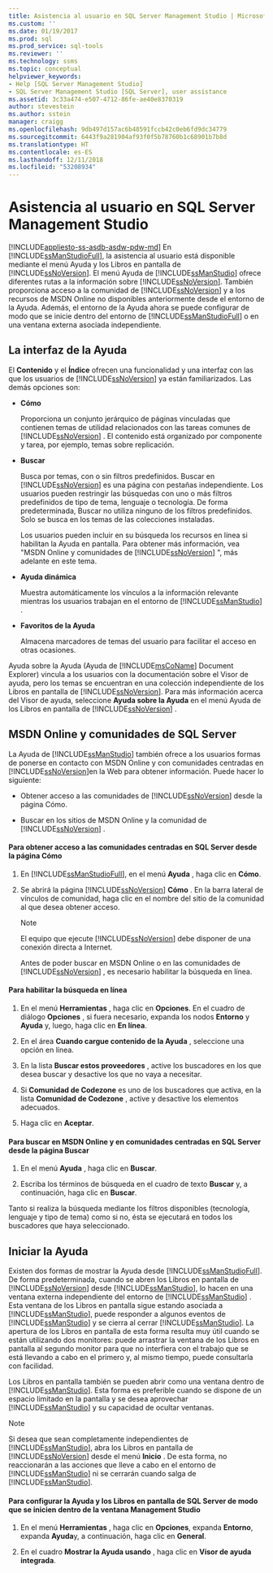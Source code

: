 ```yaml
---
title: Asistencia al usuario en SQL Server Management Studio | Microsoft Docs
ms.custom: ''
ms.date: 01/19/2017
ms.prod: sql
ms.prod_service: sql-tools
ms.reviewer: ''
ms.technology: ssms
ms.topic: conceptual
helpviewer_keywords:
- Help [SQL Server Management Studio]
- SQL Server Management Studio [SQL Server], user assistance
ms.assetid: 3c33a474-e507-4712-86fe-ae40e8370319
author: stevestein
ms.author: sstein
manager: craigg
ms.openlocfilehash: 9db497d157ac6b48591fccb42c0eb6fd9dc34779
ms.sourcegitcommit: 6443f9a281904af93f0f5b78760b1c68901b7b8d
ms.translationtype: HT
ms.contentlocale: es-ES
ms.lasthandoff: 12/11/2018
ms.locfileid: "53208934"
---
```

# <a name="user-assistance-in-sql-server-management-studio"></a>Asistencia al usuario en SQL Server Management Studio
[!INCLUDE[appliesto-ss-asdb-asdw-pdw-md](../includes/appliesto-ss-asdb-asdw-pdw-md.md)]
En [!INCLUDE[ssManStudioFull](../includes/ssmanstudiofull-md.md)], la asistencia al usuario está disponible mediante el menú Ayuda y los Libros en pantalla de [!INCLUDE[ssNoVersion](../includes/ssnoversion-md.md)]. El menú Ayuda de [!INCLUDE[ssManStudio](../includes/ssmanstudio-md.md)] ofrece diferentes rutas a la información sobre [!INCLUDE[ssNoVersion](../includes/ssnoversion-md.md)]. También proporciona acceso a la comunidad de [!INCLUDE[ssNoVersion](../includes/ssnoversion-md.md)] y a los recursos de MSDN Online no disponibles anteriormente desde el entorno de la Ayuda. Además, el entorno de la Ayuda ahora se puede configurar de modo que se inicie dentro del entorno de [!INCLUDE[ssManStudioFull](../includes/ssmanstudiofull-md.md)] o en una ventana externa asociada independiente.  
  
## <a name="the-help-interface"></a>La interfaz de la Ayuda  
El **Contenido** y el **Índice** ofrecen una funcionalidad y una interfaz con las que los usuarios de [!INCLUDE[ssNoVersion](../includes/ssnoversion-md.md)] ya están familiarizados. Las demás opciones son:  
  
-   **Cómo**  
  
    Proporciona un conjunto jerárquico de páginas vinculadas que contienen temas de utilidad relacionados con las tareas comunes de [!INCLUDE[ssNoVersion](../includes/ssnoversion-md.md)] . El contenido está organizado por componente y tarea, por ejemplo, temas sobre replicación.  
  
-   **Buscar**  
  
    Busca por temas, con o sin filtros predefinidos. Buscar en [!INCLUDE[ssNoVersion](../includes/ssnoversion-md.md)] es una página con pestañas independiente. Los usuarios pueden restringir las búsquedas con uno o más filtros predefinidos de tipo de tema, lenguaje o tecnología. De forma predeterminada, Buscar no utiliza ninguno de los filtros predefinidos. Solo se busca en los temas de las colecciones instaladas.  
  
    Los usuarios pueden incluir en su búsqueda los recursos en línea si habilitan la Ayuda en pantalla. Para obtener más información, vea "MSDN Online y comunidades de [!INCLUDE[ssNoVersion](../includes/ssnoversion-md.md)] ", más adelante en este tema.  
  
-   **Ayuda dinámica**  
  
    Muestra automáticamente los vínculos a la información relevante mientras los usuarios trabajan en el entorno de [!INCLUDE[ssManStudio](../includes/ssmanstudio-md.md)] .  
  
-   **Favoritos de la Ayuda**  
  
    Almacena marcadores de temas del usuario para facilitar el acceso en otras ocasiones.  
  
Ayuda sobre la Ayuda (Ayuda de [!INCLUDE[msCoName](../includes/msconame_md.md)] Document Explorer) vincula a los usuarios con la documentación sobre el Visor de ayuda, pero los temas se encuentran en una colección independiente de los Libros en pantalla de [!INCLUDE[ssNoVersion](../includes/ssnoversion-md.md)]. Para más información acerca del Visor de ayuda, seleccione **Ayuda sobre la Ayuda** en el menú Ayuda de los Libros en pantalla de [!INCLUDE[ssNoVersion](../includes/ssnoversion-md.md)] .  
  
## <a name="msdn-online-and-sql-server-communities"></a>MSDN Online y comunidades de SQL Server  
La Ayuda de [!INCLUDE[ssManStudio](../includes/ssmanstudio-md.md)] también ofrece a los usuarios formas de ponerse en contacto con MSDN Online y con comunidades centradas en [!INCLUDE[ssNoVersion](../includes/ssnoversion-md.md)]en la Web para obtener información. Puede hacer lo siguiente:  
  
-   Obtener acceso a las comunidades de [!INCLUDE[ssNoVersion](../includes/ssnoversion-md.md)] desde la página Cómo.  
  
-   Buscar en los sitios de MSDN Online y la comunidad de [!INCLUDE[ssNoVersion](../includes/ssnoversion-md.md)] .  
  
#### <a name="to-access-sql-server-focused-communities-from-the-how-do-i-page"></a>Para obtener acceso a las comunidades centradas en SQL Server desde la página Cómo  
  
1.  En [!INCLUDE[ssManStudioFull](../includes/ssmanstudiofull-md.md)], en el menú **Ayuda** , haga clic en **Cómo**.  
  
2.  Se abrirá la página [!INCLUDE[ssNoVersion](../includes/ssnoversion-md.md)] **Cómo** . En la barra lateral de vínculos de comunidad, haga clic en el nombre del sitio de la comunidad al que desea obtener acceso.  
  
    > [!NOTE]  
    > El equipo que ejecute [!INCLUDE[ssNoVersion](../includes/ssnoversion-md.md)] debe disponer de una conexión directa a Internet.  
  
    Antes de poder buscar en MSDN Online o en las comunidades de [!INCLUDE[ssNoVersion](../includes/ssnoversion-md.md)] , es necesario habilitar la búsqueda en línea.  
  
#### <a name="to-enable-online-search"></a>Para habilitar la búsqueda en línea  
  
1.  En el menú **Herramientas** , haga clic en **Opciones**. En el cuadro de diálogo **Opciones** , si fuera necesario, expanda los nodos **Entorno** y **Ayuda** y, luego, haga clic en **En línea**.  
  
2.  En el área **Cuando cargue contenido de la Ayuda** , seleccione una opción en línea.  
  
3.  En la lista **Buscar estos proveedores** , active los buscadores en los que desea buscar y desactive los que no vaya a necesitar.  
  
4.  Si **Comunidad de Codezone** es uno de los buscadores que activa, en la lista **Comunidad de Codezone** , active y desactive los elementos adecuados.  
  
5.  Haga clic en **Aceptar**.  
  
#### <a name="to-search-msdn-online-and-sql-server-focused-communities-from-the-search-page"></a>Para buscar en MSDN Online y en comunidades centradas en SQL Server desde la página Buscar  
  
1.  En el menú **Ayuda** , haga clic en **Buscar**.  
  
2.  Escriba los términos de búsqueda en el cuadro de texto **Buscar** y, a continuación, haga clic en **Buscar**.  
  
Tanto si realiza la búsqueda mediante los filtros disponibles (tecnología, lenguaje y tipo de tema) como si no, ésta se ejecutará en todos los buscadores que haya seleccionado.  
  
## <a name="launching-help"></a>Iniciar la Ayuda  
Existen dos formas de mostrar la Ayuda desde [!INCLUDE[ssManStudioFull](../includes/ssmanstudiofull-md.md)]. De forma predeterminada, cuando se abren los Libros en pantalla de [!INCLUDE[ssNoVersion](../includes/ssnoversion-md.md)] desde [!INCLUDE[ssManStudio](../includes/ssmanstudio-md.md)], lo hacen en una ventana externa independiente del entorno de [!INCLUDE[ssManStudio](../includes/ssmanstudio-md.md)] . Esta ventana de los Libros en pantalla sigue estando asociada a [!INCLUDE[ssManStudio](../includes/ssmanstudio-md.md)], puede responder a algunos eventos de [!INCLUDE[ssManStudio](../includes/ssmanstudio-md.md)] y se cierra al cerrar [!INCLUDE[ssManStudio](../includes/ssmanstudio-md.md)]. La apertura de los Libros en pantalla de esta forma resulta muy útil cuando se están utilizando dos monitores: puede arrastrar la ventana de los Libros en pantalla al segundo monitor para que no interfiera con el trabajo que se está llevando a cabo en el primero y, al mismo tiempo, puede consultarla con facilidad.  
  
Los Libros en pantalla también se pueden abrir como una ventana dentro de [!INCLUDE[ssManStudio](../includes/ssmanstudio-md.md)]. Esta forma es preferible cuando se dispone de un espacio limitado en la pantalla y se desea aprovechar [!INCLUDE[ssManStudio](../includes/ssmanstudio-md.md)] y su capacidad de ocultar ventanas.  
  
> [!NOTE]  
> Si desea que sean completamente independientes de [!INCLUDE[ssManStudio](../includes/ssmanstudio-md.md)], abra los Libros en pantalla de [!INCLUDE[ssNoVersion](../includes/ssnoversion-md.md)] desde el menú **Inicio** . De esta forma, no reaccionarán a las acciones que lleve a cabo en el entorno de [!INCLUDE[ssManStudio](../includes/ssmanstudio-md.md)] ni se cerrarán cuando salga de [!INCLUDE[ssManStudio](../includes/ssmanstudio-md.md)].  
  
#### <a name="to-configure-help-and-sql-server-books-online-to-launch-inside-the-management-studio-window"></a>Para configurar la Ayuda y los Libros en pantalla de SQL Server de modo que se inicien dentro de la ventana Management Studio  
  
1.  En el menú **Herramientas** , haga clic en **Opciones**, expanda **Entorno**, expanda **Ayuda**y, a continuación, haga clic en **General**.  
  
2.  En el cuadro **Mostrar la Ayuda usando** , haga clic en **Visor de ayuda integrada**.  
  
